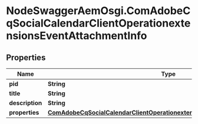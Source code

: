 # NodeSwaggerAemOsgi.ComAdobeCqSocialCalendarClientOperationextensionsEventAttachmentInfo

## Properties

Name | Type | Description | Notes
------------ | ------------- | ------------- | -------------
**pid** | **String** |  | [optional] 
**title** | **String** |  | [optional] 
**description** | **String** |  | [optional] 
**properties** | [**ComAdobeCqSocialCalendarClientOperationextensionsEventAttachmentProperties**](ComAdobeCqSocialCalendarClientOperationextensionsEventAttachmentProperties.md) |  | [optional] 


